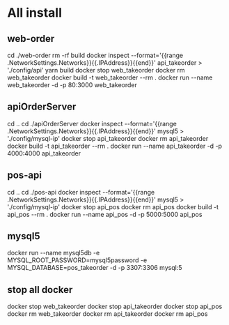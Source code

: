 # All install

## web-order

cd ./web-order
rm -rf build
docker inspect --format='{{range .NetworkSettings.Networks}}{{.IPAddress}}{{end}}' api_takeorder > './config/api'
yarn build
docker stop web_takeorder
docker rm web_takeorder
docker build -t web_takeorder --rm .
docker run --name web_takeorder -d -p 80:3000 web_takeorder

## apiOrderServer

cd ..
cd ./apiOrderServer
docker inspect --format='{{range .NetworkSettings.Networks}}{{.IPAddress}}{{end}}' mysql5 > './config/mysql-ip'
docker stop api_takeorder
docker rm api_takeorder
docker build -t api_takeorder --rm .
docker run --name api_takeorder -d -p 4000:4000 api_takeorder

## pos-api

cd ..
cd ./pos-api
docker inspect --format='{{range .NetworkSettings.Networks}}{{.IPAddress}}{{end}}' mysql5 > './config/mysql-ip'
docker stop api_pos
docker rm api_pos
docker build -t api_pos --rm .
docker run --name api_pos -d -p 5000:5000 api_pos

## mysql5

docker run --name mysql5db -e MYSQL_ROOT_PASSWORD=mysql5password -e MYSQL_DATABASE=pos_takeorder -d -p 3307:3306 mysql:5

## stop all docker

docker stop web_takeorder
docker stop api_takeorder
docker stop api_pos
docker rm web_takeorder
docker rm api_takeorder
docker rm api_pos
